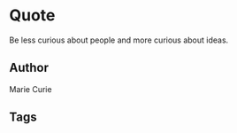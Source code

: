 # Quote

Be less curious about people and more curious about ideas.

## Author

Marie Curie

## Tags


